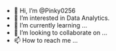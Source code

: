 - 👋 Hi, I’m @Pinky0256
- 👀 I’m interested in Data Analytics.
- 🌱 I’m currently learning ...
- 💞️ I’m looking to collaborate on ...
- 📫 How to reach me ...

<!---
Pinky0256/Pinky0256 is a ✨ special ✨ repository because its `README.md` (this file) appears on your GitHub profile.
You can click the Preview link to take a look at your changes.
--->
